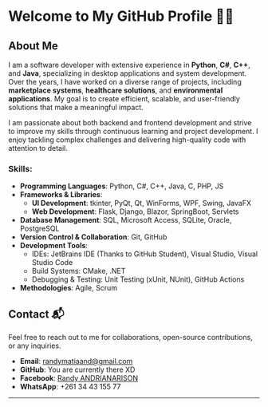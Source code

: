 # Welcome to My GitHub Profile 👨‍💻

## About Me

I am a software developer with extensive experience in **Python**, **C#**, **C++**, and **Java**, specializing in desktop applications and system development. Over the years, I have worked on a diverse range of projects, including **marketplace systems**, **healthcare solutions**, and **environmental applications**. My goal is to create efficient, scalable, and user-friendly solutions that make a meaningful impact.

I am passionate about both backend and frontend development and strive to improve my skills through continuous learning and project development. I enjoy tackling complex challenges and delivering high-quality code with attention to detail.

### Skills:
- **Programming Languages**: Python, C#, C++, Java, C, PHP, JS
- **Frameworks & Libraries**:
  - **UI Development**: tkinter, PyQt, Qt, WinForms, WPF, Swing, JavaFX
  - **Web Development**: Flask, Django, Blazor, SpringBoot, Servlets
- **Database Management**: SQL, Microsoft Access, SQLite, Oracle, PostgreSQL
- **Version Control & Collaboration**: Git, GitHub
- **Development Tools**: 
  - IDEs: JetBrains IDE (Thanks to GitHub Student), Visual Studio, Visual Studio Code
  - Build Systems: CMake, .NET
  - Debugging & Testing: Unit Testing (xUnit, NUnit), GitHub Actions
- **Methodologies**: Agile, Scrum

## Contact 📬

Feel free to reach out to me for collaborations, open-source contributions, or any inquiries.

- **Email**: [randymatiaand@gmail.com](mailto:randymatiaand@gmail.com)
- **GitHub**: You are currently there XD
- **Facebook**: [Randy ANDRIANARISON](https://www.facebook.com/profile.php?id=100094147293145)
- **WhatsApp**: +261 34 43 155 77

---
